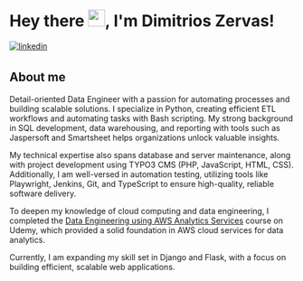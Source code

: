 # Hey there <img src="https://raw.githubusercontent.com/MartinHeinz/MartinHeinz/master/wave.gif" width="30px">, I'm Dimitrios Zervas!


<a href="https://www.linkedin.com/in/dimzrv/" target="_blank">
<img src=https://img.shields.io/badge/linkedin-%231E77B5.svg?&style=for-the-badge&logo=linkedin&logoColor=white alt=linkedin style="margin-bottom: 5px;" />
</a> 

## About me 
Detail-oriented Data Engineer with a passion for automating processes and building scalable solutions. I specialize in Python, creating efficient ETL workflows and automating tasks with Bash scripting. 
My strong background in SQL development, data warehousing, and reporting with tools such as Jaspersoft and Smartsheet helps organizations unlock valuable insights.

My technical expertise also spans database and server maintenance, along with project development using TYPO3 CMS (PHP, JavaScript, HTML, CSS). 
Additionally, I am well-versed in automation testing, utilizing tools like Playwright, Jenkins, Git, and TypeScript to ensure high-quality, reliable software delivery.

To deepen my knowledge of cloud computing and data engineering, I completed the [Data Engineering using AWS Analytics Services](https://www.udemy.com/course/data-engineering-using-aws-analytics-services) 
course on Udemy, which provided a solid foundation in AWS cloud services for data analytics.

Currently, I am expanding my skill set in Django and Flask, with a focus on building efficient, scalable web applications.

<!--<div align="center">
<img src="https://rishavanand.github.io/static/images/greetings.gif" align="center" height="200" width="100" />
</div>  -->
<!--My name is Dimitrios Zervas, i am Undergraduate Student at Department of Computer Science & Engineering - University of Ioannina, Greece.-->
<!--
## Skills
<a href="https://www.python.org/" target="_blank">
<img src=https://img.shields.io/badge/Python-FFD43B?style=for-the-badge&logo=python&logoColor=darkgreen alt=Python style="margin-bottom: 5px;" />
</a>
<a href="https://pandas.pydata.org/" target="_blank">
<img src=https://img.shields.io/badge/Pandas-2C2255?style=for-the-badge&logo=pandas&logoColor=white alt=Pandas style="margin-bottom: 5px;" />
</a>
<a href="https://numpy.org/" target="_blank">
<img src=https://img.shields.io/badge/Numpy-3776AB?style=for-the-badge&logo=numpy&logoColor=white alt=Numpy style="margin-bottom: 5px;" />
</a>
<a href="https://scikit-learn.org/stable/" target="_blank">
<img src=https://img.shields.io/badge/scikit_learn-F7931E?style=for-the-badge&logo=scikit-learn&logoColor=white alt="Scikit Learn" style="margin-bottom: 5px;" />
</a>
<a href="https://matplotlib.org/" target="_blank">
<img src=https://img.shields.io/badge/Matplotlib-3776AB?style=for-the-badge&logo=plotlib&logoColor=white alt=matplot style="margin-bottom: 5px;" />
</a>
<a href="https://jupyter.org/" target="_blank">
<img src=https://img.shields.io/badge/Jupyter-F37626.svg?&style=for-the-badge&logo=Jupyter&logoColor=white alt="Jupyter" style="margin-bottom: 5px;" />
</a>

<a href="https://developer.mozilla.org/en-US/docs/Web/HTML" target="_blank">
<img src=https://img.shields.io/badge/HTML5-E34F26?style=for-the-badge&logo=html5&logoColor=white alt="Html5" style="margin-bottom: 5px;" />
</a>
<a href="https://developer.mozilla.org/en-US/docs/Web/CSS" target="_blank">
<img src=https://img.shields.io/badge/css3-%231572B6.svg?style=for-the-badge&logo=css3&logoColor=white alt="CSS" style="margin-bottom: 5px;" />
</a>
<a href="https://wordpress.org/" target="_blank">
<img src=https://img.shields.io/badge/WordPress-%23117AC9.svg?style=for-the-badge&logo=WordPress&logoColor=white alt="Wordpress" style="margin-bottom: 5px;" />
</a>
<a href="https://www.mysql.com/" target="_blank">
<img src=https://img.shields.io/badge/MySQL-00000F?style=for-the-badge&logo=mysql&logoColor=white alt="MySQL" style="margin-bottom: 5px;" />
</a>

## Tools
<a href="https://kdenlive.org/en/" target="_blank">
<img src=https://img.shields.io/badge/Kdenlive-20232A?style=for-the-badge&logo=kdenlive&logoColor=61DAFB alt="Kdenlive" style="margin-bottom: 5px;" />
</a>
<a href="https://www.blender.org/" target="_blank">
<img src=https://img.shields.io/badge/Blender-00457C?style=for-the-badge&logo=blender&logoColor=orange alt="Blender" style="margin-bottom: 5px;" />
</a>
<a href="https://www.gimp.org/" target="_blank">
<img src=https://img.shields.io/badge/gimp-5C5543?style=for-the-badge&logo=gimp&logoColor=white alt="Gimp" style="margin-bottom: 5px;" />
</a>
<a href="https://www.adobe.com/gr_en/products/photoshop.html" target="_blank">
<img src=https://img.shields.io/badge/Adobe%20Photoshop-31A8FF?style=for-the-badge&logo=Adobe%20Photoshop&logoColor=black alt="PS" style="margin-bottom: 5px;" />
</a>
<a href="https://www.adobe.com/gr_en/products/indesign.html" target="_blank">
<img src=https://img.shields.io/badge/Adobe%20InDesign-FF3366?style=for-the-badge&logo=Adobe%20InDesign&logoColor=white alt="INDesign" style="margin-bottom: 5px;" />
</a>
<a href="https://www.adobe.com/gr_en/products/illustrator.html" target="_blank">
<img src=https://img.shields.io/badge/Adobe%20Illustrator-FF9A00?style=for-the-badge&logo=adobe%20illustrator&logoColor=white alt="Illustator" style="margin-bottom: 5px;" />
</a>
<a href="https://www.adobe.com/gr_en/products/photoshop-lightroom.html" target="_blank">
<img src=https://img.shields.io/badge/Adobe%20Lightroom-232F3E?style=for-the-badge&logo=adobe%20lightroom&logoColor=white alt="Lt" style="margin-bottom: 5px;" />
</a>


## Cold Joke Incoming 🥶 🧊
I was gonna tell you a joke about UDP...

...but you might not get it.

Check back in an hour for new joke.. 


**dimitriszrv/dimitriszrv** is a ✨ _special_ ✨ repository because its `README.md` (this file) appears on your GitHub profile.

Here are some ideas to get you started:

- 🔭 I’m currently working on ...
- 🌱 I’m currently learning ...
- 👯 I’m looking to collaborate on ...
- 🤔 I’m looking for help with ...
- 💬 Ask me about ...
- 📫 How to reach me: ...
- 😄 Pronouns: ...
- ⚡ Fun fact: ...
-->
